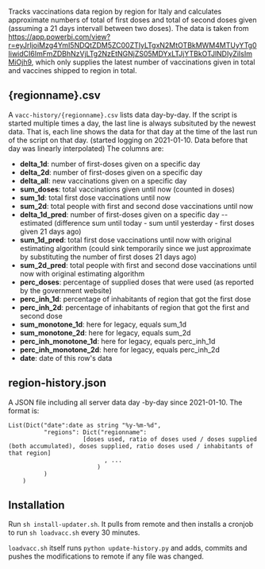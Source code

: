 Tracks vaccinations data region by region for Italy and calculates approximate numbers of total of first doses and total of second doses given (assuming a 21 days intervall between two doses). The data is taken from https://app.powerbi.com/view?r=eyJrIjoiMzg4YmI5NDQtZDM5ZC00ZTIyLTgxN2MtOTBkMWM4MTUyYTg0IiwidCI6ImFmZDBhNzVjLTg2NzEtNGNjZS05MDYxLTJjYTBkOTJlNDIyZiIsImMiOjh9, which only supplies the latest number of vaccinations given in total and vaccines shipped to region in total.

## {regionname}.csv
A `vacc-history/{regionname}.csv` lists data day-by-day. If the script is started multiple times a day, the last line is always subsituted by the newest data. That is, each line shows the data for that day at the time of the last run of the script on that day. (started logging on 2021-01-10. Data before that day was linearly interpolated)
The columns are:

- **delta_1d**: number of first-doses given on a specific day
- **delta_2d**: number of first-doses given on a specific day
- **delta_all**: new vaccinations given on a specific day
- **sum_doses**: total vaccinations given until now (counted in doses)
- **sum_1d**: total first dose vaccinations until now
- **sum_2d**: total people with first and second dose vaccinations until now
- **delta_1d_pred**: number of first-doses given on a specific day -- estimated (difference sum until today - sum until yesterday - first doses given 21 days ago)
- **sum_1d_pred**: total first dose vaccinations until now with original estimating algorithm (could sink temporarily since we just approximate by substituting the number of first doses 21 days ago)
- **sum_2d_pred**: total people with first and second dose vaccinations until now with original estimating algorithm
- **perc_doses**: percentage of supplied doses that were used (as reported by the government website)
- **perc_inh_1d**: percentage of inhabitants of region that got the first dose
- **perc_inh_2d**: percentage of inhabitants of region that got the first and second dose
- **sum_monotone_1d**: here for legacy, equals sum_1d
- **sum_monotone_2d**: here for legacy, equals sum_2d
- **perc_inh_monotone_1d**: here for legacy, equals perc_inh_1d
- **perc_inh_monotone_2d**: here for legacy, equals perc_inh_2d
- **date**: date of this row's data

## region-history.json
A JSON file including all server data day -by-day since 2021-01-10. The format is:
```
List(Dict("date":date as string "%y-%m-%d",
          "regions": Dict("regionname":
                     [doses used, ratio of doses used / doses supplied (both accumulated), doses supplied, ratio doses used / inhabitants of that region]
                           , ...
                         )
          )
    )
```

## Installation
Run `sh install-updater.sh`. It pulls from remote and then installs a cronjob to run `sh loadvacc.sh` every 30 minutes.

`loadvacc.sh` itself runs `python update-history.py` and adds, commits and pushes the modifications to remote if any file was changed.

